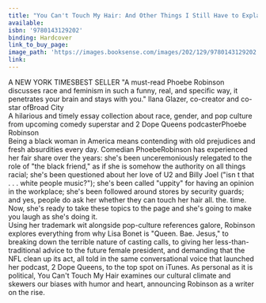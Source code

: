 ```yaml
---
title: "You Can't Touch My Hair: And Other Things I Still Have to Explain"
available:
isbn: '9780143129202'
binding: Hardcover
link_to_buy_page:
image_path: 'https://images.booksense.com/images/202/129/9780143129202.jpg'
link:
---
```



A NEW YORK TIMESBEST SELLER "A must-read Phoebe Robinson discusses race and feminism in such a funny, real, and specific way, it penetrates your brain and stays with you." Ilana Glazer, co-creator and co-star ofBroad City&nbsp;
<br>A hilarious and timely essay collection about race, gender, and pop culture from upcoming comedy superstar and 2 Dope Queens podcasterPhoebe Robinson&nbsp;
<br>Being a black woman in America means contending with old prejudices and fresh absurdities every day. Comedian PhoebeRobinson has experienced her fair share over the years: she's been unceremoniously relegated to the role of "the black friend," as if she is somehow the authority on all things racial; she's been questioned about her love of U2 and Billy Joel ("isn t that . . . white people music?"); she's been called "uppity" for having an opinion in the workplace; she's been followed around stores by security guards; and yes, people do ask her whether they can touch her hair all. the. time. Now, she's ready to take these topics to the page and she's going to make you laugh as she's doing it.&nbsp;
<br>Using her trademark wit alongside pop-culture references galore, Robinson explores everything from why Lisa Bonet is "Queen. Bae. Jesus," to breaking down the terrible nature of casting calls, to giving her less-than-traditional advice to the future female president, and demanding that the NFL clean up its act, all told in the same conversational voice that launched her podcast, 2 Dope Queens, to the top spot on iTunes. As personal as it is political, You Can't Touch My Hair examines our cultural climate and skewers our biases with humor and heart, announcing Robinson as a writer on the rise.